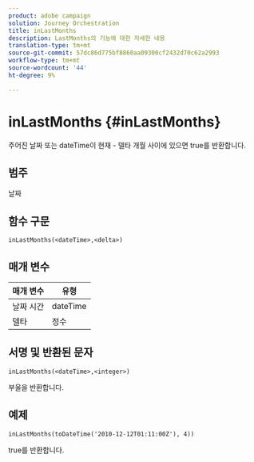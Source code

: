 ```yaml
---
product: adobe campaign
solution: Journey Orchestration
title: inLastMonths
description: LastMonths의 기능에 대한 자세한 내용
translation-type: tm+mt
source-git-commit: 57dc86d775bf8860aa09300cf2432d70c62a2993
workflow-type: tm+mt
source-wordcount: '44'
ht-degree: 9%

---
```



# inLastMonths {#inLastMonths}

주어진 날짜 또는 dateTime이 현재 - 델타 개월 사이에 있으면 true를 반환합니다.

## 범주

날짜

## 함수 구문

`inLastMonths(<dateTime>,<delta>)`

## 매개 변수

| 매개 변수 | 유형 |
|-----------|------------------|
| 날짜 시간 | dateTime |
| 델타 | 정수 |

## 서명 및 반환된 문자

`inLastMonths(<dateTime>,<integer>)`

부울을 반환합니다.

## 예제

`inLastMonths(toDateTime('2010-12-12T01:11:00Z'), 4))`

true를 반환합니다.
